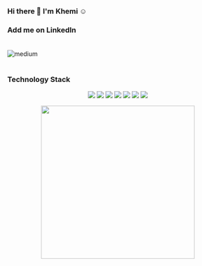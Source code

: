 ### Hi there 👋 I'm Khemi ☺️

<h3 align='left'>
    Add me on LinkedIn<br/><br/>
</h3>
<p align='left'>
    <a href="https://www.linkedin.com/in/khemi-ramyead-301952173" target="_blank">
       <img align="left" alt="medium" src="https://img.shields.io/badge/LinkedIn-0077B5?style=for-the-badge&logo=linkedin&logoColor=white" />
    </a>
</p>
<br/><br/>
<h3 align='left'>
    Technology Stack
</h3>

<p align='center' >
    <img src="https://img.shields.io/badge/React-20232A?style=for-the-badge&logo=react&logoColor=61DAFB" />
    <img src="https://img.shields.io/badge/JavaScript-F7DF1E?style=for-the-badge&logo=javascript&logoColor=black" />
    <img src="https://img.shields.io/badge/MySQL-00000F?style=for-the-badge&logo=mysql&logoColor=white" />
    <img src="https://img.shields.io/badge/-java-turquoise?style=for-the-badge&logo=java&logoColor=white" />
    <img src="https://img.shields.io/badge/-springboot-green?style=for-the-badge&logo=springboot&logoColor=white" />
    <img src="https://img.shields.io/badge/-firebase-red?style=for-the-badge&logo=firebase&logoColor=white" />
    <img src="https://img.shields.io/badge/Sass-CC6699?style=for-the-badge&logo=sass&logoColor=white" />
 </p>

<p align='center'>
  <a href="#"><img src="https://github-readme-stats.vercel.app/api?username=Khemi1998&show_icons=true&count_private=true&theme=dracula" width="350"></a>
</p>
<!--
**Khemi1998/Khemi1998** is a ✨ _special_ ✨ repository because its `README.md` (this file) appears on your GitHub profile.

Here are some ideas to get you started:

- 🔭 I’m currently working on ...
- 🌱 I’m currently learning ...
- 👯 I’m looking to collaborate on ...
- 🤔 I’m looking for help with ...
- 💬 Ask me about ...
- 📫 How to reach me: ...
- 😄 Pronouns: ...
- ⚡ Fun fact: ...
-->
